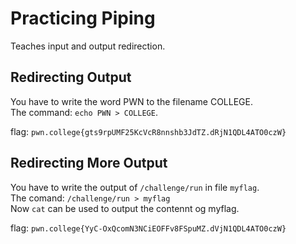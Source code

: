 # Practicing Piping
Teaches input and output redirection.  

## Redirecting Output
You have to write the word PWN to the filename COLLEGE.  
The command: `echo PWN > COLLEGE`.  

flag: `pwn.college{gts9rpUMF25KcVcR8nnshb3JdTZ.dRjN1QDL4ATO0czW}`

## Redirecting More Output
You have to write the output of `/challenge/run` in file `myflag`.  
The comand: `/challenge/run > myflag`  
Now `cat` can be used to output the contennt og myflag.  

flag: `pwn.college{YyC-OxQcomN3NCiEOFFv8FSpuMZ.dVjN1QDL4ATO0czW}`
